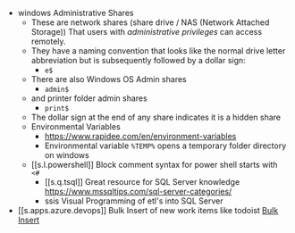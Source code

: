
- windows Administrative Shares
  - These are network shares (share drive / NAS (Network Attached Storage)) That users with _administrative privileges_ can access remotely.
  - They have a naming convention that looks like the normal drive letter abbreviation but is subsequently followed by a dollar sign:
    - `e$`
  - There are also Windows OS Admin shares
    - `admin$`
  - and printer folder admin shares
    - `print$`
  - The dollar sign at the end of any share indicates it is a hidden share
  - Environmental Variables
    - <https://www.rapidee.com/en/environment-variables>
    - Environmental variable `%TEMP%` opens a temporary folder directory on windows
  -  [[s.l.powershell]] Block comment syntax for power shell starts with `<#`
      -  [[s.q.tsql]] Great resource for SQL Server knowledge <https://www.mssqltips.com/sql-server-categories/>
    	- ssis Visual Programming of etl's into SQL Server
- [[s.apps.azure.devops]] Bulk Insert of new work items like todoist [Bulk Insert](https://docs.microsoft.com/en-us/azure/devops/boards/queries/import-work-items-from-csv?view=azure-devops)

